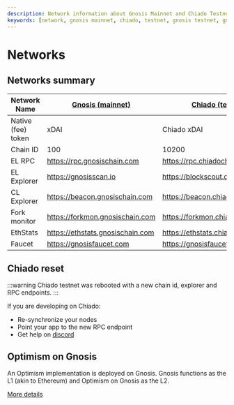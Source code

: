 ```yaml
---
description: Network information about Gnosis Mainnet and Chiado Testnets
keywords: [network, gnosis mainnet, chiado, testnet, gnosis testnet, gnosis faucet, rpc, explorer]
---
```


# Networks

## Networks summary

| Network Name       | [Gnosis (mainnet)](./mainnet.md)  | [Chiado (testnet)](./chiado.md)           |
|--------------------|-----------------------------------|-------------------------------------------|
| Native (fee) token | xDAI                              | Chiado xDAI                               |
| Chain ID           | 100                               | 10200                                     |
| EL RPC             | https://rpc.gnosischain.com       | https://rpc.chiadochain.net               |
| EL Explorer        | https://gnosisscan.io             | https://blockscout.chiadochain.net        |
| CL Explorer        | https://beacon.gnosischain.com    | https://beacon.chiadochain.net            |
| Fork monitor       | https://forkmon.gnosischain.com   | https://forkmon.chiadochain.net           |
| EthStats           | https://ethstats.gnosischain.com  | https://ethstats.chiadochain.net          |
| Faucet             | https://gnosisfaucet.com          | https://gnosisfaucet.com                  |

## Chiado reset

:::warning 
Chiado testnet was rebooted with a new chain id, explorer and RPC endpoints.
:::

If you are developing on Chiado:
- Re-synchronize your nodes
- Point your app to the new RPC endpoint
- Get help on [discord](https://discord.gg/gnosischain)

## Optimism on Gnosis

An Optimism implementation is deployed on Gnosis. Gnosis functions as the L1 (akin to Ethereum) and Optimism on Gnosis as the L2.

[More details](./optimism.md)